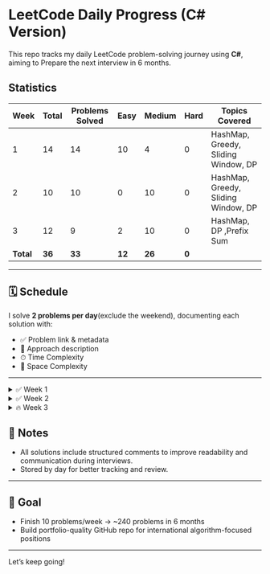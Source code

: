 # LeetCode Daily Progress (C# Version)

This repo tracks my daily LeetCode problem-solving journey using **C#**, aiming to Prepare the next interview in 6 months.

## Statistics

| Week  | Total | Problems Solved | Easy | Medium | Hard | Topics Covered                        |
|------|------|-----------------|------|--------|------|----------------------------------------|
| 1    | 14    | 14               | 10    | 4      | 0    | HashMap, Greedy, Sliding Window, DP |
| 2    | 10    | 10               | 0    | 10      | 0    | HashMap, Greedy, Sliding Window, DP               |
| 3    | 12   | 9                 | 2    | 10      | 0    | HashMap, DP ,Prefix Sum              |
| **Total** | **36** | **33**     | **12** | **26**  | **0** |                                        |

---

## 🗓 Schedule
I solve **2 problems per day**(exclude the weekend),  documenting each solution with:
- ✅ Problem link & metadata
- 🧠 Approach description
- ⏱ Time Complexity
- 🧠 Space Complexity

---
<details>
  <summary>✅ Week 1</summary>

  <details>
    <summary>✅ Day 1 (6/6)</summary>

  - [x] [1. Two Sum](https://leetcode.com/problems/two-sum/) — Easy — Array / ashMap
  - [x] [121. Best Time to Buy and Sell Stock](https://leetcode.com/problems/est-time-to-buy-and-sell-stock/) — Easy — Array / Greedy
  - [x] [242. Valid Anagram](https://leetcode.com/problems/valid-anagram/) — asy — Array / Hash Table
  - [x] [217. Contains Duplicate](https://leetcode.com/problems/ontains-duplicate/) — Easy — Array / HashSet
  - [x] [3. Longest Substring Without Repeating Characters](https://leetcode.om/problems/longest-substring-without-repeating-characters/) — Medium — tring / Sliding Window
  - [x] [53. Maximum Subarray](https://leetcode.com/problems/aximum-subarray/) — Easy — Array / Dynamic Programming
  </details>

  <details>
    <summary>✅ Day 2 (2/2)</summary>

    - [x] [350. Intersection of Two Arrays II](https://leetcode.com/problems/intersection-of-two-arrays-ii/) — Easy — Array / Hash Table
    - [x] [125. Valid Palindrome](https://leetcode.com/problems/valid-palindrome/) — Easy — String / Two Pointers
  </details>

  <details>
    <summary>✅ Day 3 (2/2)</summary>

    - [x] [139. Word Break](https://leetcode.com/problems/word-break/) — Medium — String / Dynamic Programming
    - [x] [169. Majority Element](https://leetcode.com/problems/majority-element) — Easy — Array / Sorting
  </details>

  <details>
    <summary>✅ Day 4 (2/2)</summary>

    - [x] [704. Binary Search](https://leetcode.com/problems/binary-search/) — Easy — Array / Binary Search
    - [x] [198. House Robber](https://leetcode.com/problems/house-robber/) — Medium — Dynamic Programming
  </details>

  <details>
    <summary>✅ Day 5 (2/2)</summary>

    - [x] [122. Best Time to Buy and Sell Stock II](https://leetcode.com/problems/best-time-to-buy-and-sell-stock-ii/) — Medium — Array / Greedy
    - [x] [300. Longest Increasing Subsequence](https://leetcode.com/problems/longest-increasing-subsequence/) — Medium — Dynamic Programming
  </details>

 

</details>

<details>
  <summary>✅ Week 2</summary>

 <details>
    <summary>✅ Day 6 (2/2)</summary>

  - [x] [62. Unique Paths](https://leetcode.com/problems/unique-paths/) — edium — Dynamic Programming / Array
  - [x] [55. Jump Game](https://leetcode.com/problems/jump-game/) — Medium — rray / Greedy / DP
  </details>

  <details>
    <summary>✅ Day 7 (2/2)</summary>

  - [x] [64. Minimum Path Sum](https://leetcode.com/problems/minimum-path-sum/) — Medium — Dynamic Programming / Array / Matrix
  - [x] [416. Partition Equal Subset Sum](https://leetcode.com/problems/partition-equal-subset-sum/) — Medium — Dynamic Programming / Array
  </details>

  <details>
    <summary>✅ Day 8 (2/2)</summary>

    - [x] [209. Minimum Size Subarray Sum](https://leetcode.com/problems/minimum-size-subarray-sum/) — Medium — Array / Sliding Window
    - [x] [213. House Robber II](https://leetcode.com/problems/house-robber-ii/) — Medium — Dynamic Programming
  </details>

  <details>
    <summary>✅ Day 9 (2/2)</summary>

  - [x] [287. Find the Duplicate Number](https://leetcode.com/problems/ind-the-duplicate-number/) — Medium — Array / Two Pointers / Binary Search
  - [x] [152. Maximum Product Subarray](https://leetcode.com/problems/maximum-product-subarray/) — Medium — Array / Dynamic Programming
  </details>

  <details>
    <summary>✅ Day 10 (2/2)</summary>

  - [x] [238. Product of Array Except Self](https://leetcode.com/problems/roduct-of-array-except-self/) — Medium — Array
  - [x] [714. Best Time to Buy and Sell Stock with Transaction Fee](https://eetcode.com/problems/est-time-to-buy-and-sell-stock-with-transaction-fee/) — Medium — Dynamic rogramming
  </details>
</details>


<details>
  <summary>🔥 Week 3</summary>
  <details>
    <summary>✅ Day 11 (3/3)</summary>

  - [x] [560. Subarray Sum Equals K](https://leetcode.com/problems/ubarray-sum-equals-k/) — Medium —Prefix Sum
  - [x] [263. Ugly Number](https://leetcode.com/problems/ugly-number/) — Easy — Math
  - [x] [264. Ugly Number II](https://leetcode.com/problems/ugly-number-ii/) — Medium — Dynamic Programming
  </details>

<details> <summary>✅ Day 12 (2/2)</summary>

- [x] [70. Climbing Stairs](https://leetcode.com/problems/climbing-stairs/description/) — Easy — Dynamic Programming 
- [x] [974. Subarray Sums Divisible by K](https://leetcode.com/problems/subarray-sums-divisible-by-k/description/) — Medium — Prefix Sum / HashMap
</details>

<details> <summary>✅ Day 13 (2/2)</summary>

- [x] [279. Perfect Squares](https://leetcode.com/problems/perfect-squares/description/) — Medium — Dynamic Programming 
- [x] [523. Continuous Subarray Sum](https://leetcode.com/problems/continuous-subarray-sum/description/) — Medium — Prefix Sum / HashMap
</details>


<details> <summary>✅ Day 14 (1/2)</summary>

- [x] [368. Largest Divisible Subset](https://leetcode.com/problems/largest-divisible-subset/description/) — Medium — Dynamic Programming 
- [x] [930. Binary Subarrays With Sum](https://leetcode.com/problems/binary-subarrays-with-sum/description/) — Medium — Prefix Sum / HashMap
</details>

<details> <summary>🔥 Day 15 (0/2)</summary>

- [ ] [322. Coin Change](https://leetcode.com/problems/coin-change/description/) — Medium — Dynamic Programming 
- [ ] [518. Coin Change II](https://leetcode.com/problems/coin-change-ii/description/) — Medium — Dynamic Programming 
- [ ] [1248. Count Number of Nice Subarrays](https://leetcode.com/problems/count-number-of-nice-subarrays/description/) — Medium — Prefix Sum / HashMap
</details>

</details>

## 📌 Notes
- All solutions include structured comments to improve readability and communication during interviews.
- Stored by day for better tracking and review.

---

## 🎯 Goal
- Finish 10 problems/week → ~240 problems in 6 months
- Build portfolio-quality GitHub repo for international algorithm-focused positions
---

Let’s keep going!
